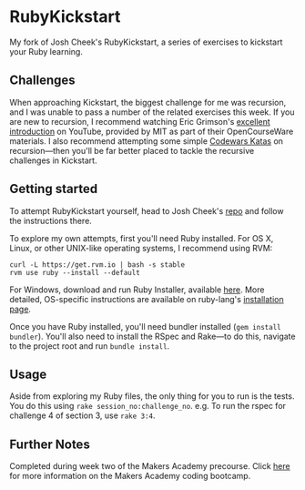 # RubyKickstart

My fork of Josh Cheek's RubyKickstart, a series of exercises to kickstart your Ruby learning. 

## Challenges 

When approaching Kickstart, the biggest challenge for me was recursion, and I was unable to pass a number of the related exercises this week. If you are new to recursion, I recommend watching Eric Grimson's [excellent introduction](https://www.youtube.com/watch?v=WbWb0u8bJrU) on YouTube, provided by MIT as part of their OpenCourseWare materials. I also recommend attempting some simple [Codewars Katas](http://www.codewars.com/kata/search/ruby?q=recursion&r%5B%5D=-8&r%5B%5D=-7&r%5B%5D=-6&beta=false) on recursion—then you'll be far better placed to tackle the recursive challenges in Kickstart.

## Getting started

To attempt RubyKickstart yourself, head to Josh Cheek's [repo](https://github.com/JoshCheek/ruby-kickstart) and follow the instructions there.

To explore my own attempts, first you'll need Ruby installed. For OS X, Linux, or other UNIX-like operating systems, I recommend using RVM:

```
curl -L https://get.rvm.io | bash -s stable
rvm use ruby --install --default
```

For Windows, download and run Ruby Installer, available [here](https://rubyinstaller.org).
More detailed, OS-specific instructions are available on ruby-lang's [installation page](https://www.ruby-lang.org/en/documentation/installation/).

Once you have Ruby installed, you'll need bundler installed (`gem install bundler`). You'll also need to install the RSpec and Rake—to do this, navigate to the project root and run `bundle install`.

## Usage

Aside from exploring my Ruby files, the only thing for you to run is the tests. You do this using `rake session_no:challenge_no`. e.g. To run the rspec for challenge 4 of section 3, use `rake 3:4`.

## Further Notes

Completed during week two of the Makers Academy precourse. Click [here](http://www.makersacademy.com) for more information on the Makers Academy coding bootcamp.
